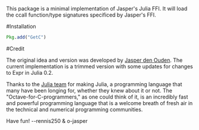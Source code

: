 This package is a minimal implementation of Jasper's Julia FFI. It will load
the ccall function/type signatures specificed by Jasper's FFI.

#Installation

```julia
Pkg.add("GetC")
```

#Credit

The original idea and version was developed by [Jasper den Ouden](https://github.com/o-jasper).  The current implementation is a trimmed version with some updates for changes to Expr in Julia 0.2.

Thanks to the [Julia team](http://julialang.org) for making Julia, a programming
language that many have been longing for, whether they knew about it or not.
The "Octave-for-C-programmers," as one could think of it, is an incredibly fast
and powerful programming language that is a welcome breath of fresh air in the
technical and numerical programming communities.

Have fun!
--rennis250 & o-jasper
